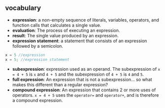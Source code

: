## vocabulary
- **expression**: a non-empty sequence of literals, variables, operators, and function calls that calculates a single value.
- **evaluation**: The process of executing an expression.
- **result**: The single value produced by an expression.
- **expression statement**: a statement that consists of an expression followed by a semicolon.

```cpp
x = 5 //expression
x = 5; //expression statement
```

- **subexpression**: expression used as an operand. The subexpression of `x = 4 + 5` is `x` and `4 + 5` and the subexpression of `4 + 5` is `4` and `5`.
- **full expression**: An expression that is not a subexpression... so what makes this different than a regular expression?
- **compound expression**: An expression that contains 2 or more uses of operators. `x = 4 + 5` uses the `operator=` and `operator+`, and is therefore a compound expression.



